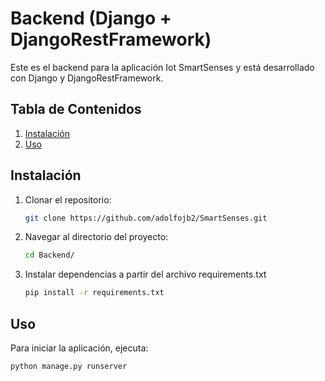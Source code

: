 # Backend (Django + DjangoRestFramework)
Este es el backend para la aplicación Iot SmartSenses y está desarrollado con Django y DjangoRestFramework. 

## Tabla de Contenidos
1. [Instalación](#instalación)
2. [Uso](#uso)

## Instalación
1. Clonar el repositorio:
   ```bash
   git clone https://github.com/adolfojb2/SmartSenses.git
   ```

2. Navegar al directorio del proyecto:
    ```bash
    cd Backend/
    ```
    
3. Instalar dependencias a partir del archivo requirements.txt
    ```bash
    pip install -r requirements.txt
    ```

## Uso
Para iniciar la aplicación, ejecuta:
   ```bash
   python manage.py runserver
   ```
